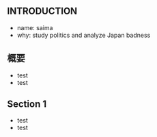 ## INTRODUCTION
- name: saima
- why: study politics and analyze Japan badness

## 概要
- test
- test

## Section 1
- test
- test
